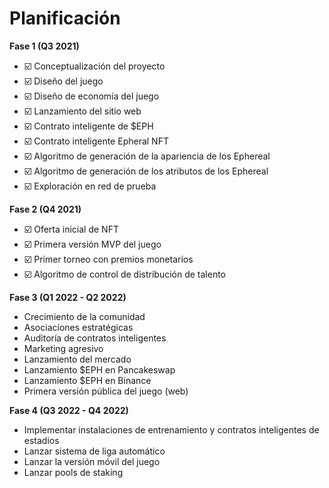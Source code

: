 # Planificación

**Fase 1 (Q3 2021)**

* ☑️ Conceptualización del proyecto
* ☑️ Diseño del juego
* ☑️ Diseño de economía del juego
* ☑️ Lanzamiento del sitio web
* ☑️ Contrato inteligente de $EPH
* ☑️ Contrato inteligente Epheral NFT
* ☑️ Algoritmo de generación de la apariencia de los Ephereal
* ☑️ Algoritmo de generación de los atributos de los Ephereal
* ☑️ Exploración en red de prueba

**Fase 2 (Q4 2021)**

* ☑️ Oferta inicial de NFT
* ☑️ Primera versión MVP del juego
* ☑️ Primer torneo con premios monetarios
* ☑️ Algoritmo de control de distribución de talento

**Fase 3 (Q1 2022 - Q2 2022)**

* Crecimiento de la comunidad
* Asociaciones estratégicas
* Auditoría de contratos inteligentes
* Marketing agresivo
* Lanzamiento del mercado
* Lanzamiento $EPH en Pancakeswap
* Lanzamiento $EPH en Binance
* Primera versión pública del juego (web)

**Fase 4 (Q3 2022 - Q4 2022)**

* Implementar instalaciones de entrenamiento y contratos inteligentes de estadios
* Lanzar sistema de liga automático
* Lanzar la versión móvil del juego
* Lanzar pools de staking
